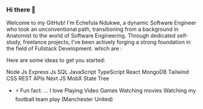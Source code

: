### Hi there 👋
Welcome to my GitHub! I'm Echefula Ndukwe, a dynamic Software Engineer who took an unconventional path, transitioning from a background in Anatomist to the world of Software Engineering. Through dedicated self-study, freelance projects, I've been actively forging a strong foundation in the field of Fullstack Development. which are :

Here are some ideas to get you started:

Node Js
Express Js
SQL
JavaScript
TypeScript
React
MongoDB
Tailwind CSS
REST APIs
Next JS
MobX State Tree

- ⚡ Fun fact: ...
I love Playing Video Games
Watching movies
Watching my football team play (Manchester United)

<!--


- 🔭 I’m currently working on ...
- 🌱 I’m currently learning ...
- 👯 I’m looking to collaborate on ...
- 🤔 I’m looking for help with ...
- 💬 Ask me about ...
- 📫 How to reach me: ...
- 😄 Pronouns: ...
-->
